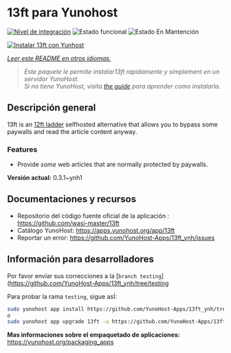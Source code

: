 <!--
Este archivo README esta generado automaticamente<https://github.com/YunoHost/apps/tree/master/tools/readme_generator>
No se debe editar a mano.
-->

# 13ft para Yunohost

[![Nivel de integración](https://dash.yunohost.org/integration/13ft.svg)](https://ci-apps.yunohost.org/ci/apps/13ft/) ![Estado funcional](https://ci-apps.yunohost.org/ci/badges/13ft.status.svg) ![Estado En Mantención](https://ci-apps.yunohost.org/ci/badges/13ft.maintain.svg)

[![Instalar 13ft con Yunhost](https://install-app.yunohost.org/install-with-yunohost.svg)](https://install-app.yunohost.org/?app=13ft)

*[Leer este README en otros idiomas.](./ALL_README.md)*

> *Este paquete le permite instalar13ft rapidamente y simplement en un servidor YunoHost.*  
> *Si no tiene YunoHost, visita [the guide](https://yunohost.org/install) para aprender como instalarla.*

## Descripción general

13ft is an [12ft ladder](https://12ft.io) selfhosted alternative that allows you to bypass some paywalls and read the article content anyway.

### Features
- Provide *some* web articles that are normally protected by paywalls.


**Versión actual:** 0.3.1~ynh1
## Documentaciones y recursos

- Repositorio del código fuente oficial de la aplicación : <https://github.com/wasi-master/13ft>
- Catálogo YunoHost: <https://apps.yunohost.org/app/13ft>
- Reportar un error: <https://github.com/YunoHost-Apps/13ft_ynh/issues>

## Información para desarrolladores

Por favor enviar sus correcciones a la [`branch testing`](https://github.com/YunoHost-Apps/13ft_ynh/tree/testing

Para probar la rama `testing`, sigue asÍ:

```bash
sudo yunohost app install https://github.com/YunoHost-Apps/13ft_ynh/tree/testing --debug
o
sudo yunohost app upgrade 13ft -u https://github.com/YunoHost-Apps/13ft_ynh/tree/testing --debug
```

**Mas informaciones sobre el empaquetado de aplicaciones:** <https://yunohost.org/packaging_apps>
